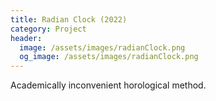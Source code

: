 ```yaml
---
title: Radian Clock (2022)
category: Project
header:
  image: /assets/images/radianClock.png
  og_image: /assets/images/radianClock.png
---
```


Academically inconvenient horological method.
